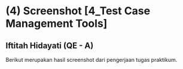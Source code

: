 # (4) Screenshot [4_Test Case Management Tools]
## Iftitah Hidayati (QE - A)
Berikut merupakan hasil screenshot dari pengerjaan tugas praktikum.
